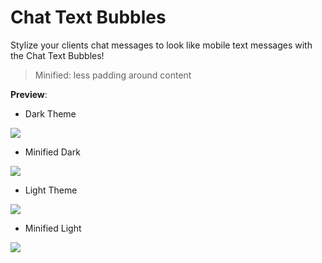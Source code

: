 # Chat Text Bubbles

Stylize your clients chat messages to look like mobile text messages with the Chat Text Bubbles!
 >Minified: less padding around content
 

**Preview**:
* Dark Theme

![](http://i.imgur.com/PKGUz3j.png)
* Minified Dark

![](http://i.imgur.com/xMYSfR2.png)
* Light Theme

![](http://i.imgur.com/UdAUEGa.png)
* Minified Light

![](http://i.imgur.com/loIi7vr.png)
